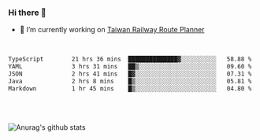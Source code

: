 ### Hi there 👋

- 🔭 I’m currently working on [Taiwan Railway Route Planner](https://github.com/Taiwan-Railway-Route-Planner)

<br/>

<!--START_SECTION:waka-->

```txt
TypeScript        21 hrs 36 mins  ██████████████▓░░░░░░░░░░   58.88 %
YAML              3 hrs 31 mins   ██▒░░░░░░░░░░░░░░░░░░░░░░   09.60 %
JSON              2 hrs 41 mins   █▓░░░░░░░░░░░░░░░░░░░░░░░   07.31 %
Java              2 hrs 8 mins    █▒░░░░░░░░░░░░░░░░░░░░░░░   05.81 %
Markdown          1 hr 45 mins    █▒░░░░░░░░░░░░░░░░░░░░░░░   04.80 %
```

<!--END_SECTION:waka-->

<br/>
<br/>

![Anurag's github stats](https://github-readme-stats.vercel.app/api?username=DepickereSven&show_icons=true&theme=tokyonight)



<!--
**DepickereSven/DepickereSven** is a ✨ _special_ ✨ repository because its `README.md` (this file) appears on your GitHub profile.

Here are some ideas to get you started:

- 🔭 I’m currently working on ...
- 🌱 I’m currently learning ...
- 👯 I’m looking to collaborate on ...
- 🤔 I’m looking for help with ...
- 💬 Ask me about ...
- 📫 How to reach me: ...
- 😄 Pronouns: ...
- ⚡ Fun fact: ...
-->
